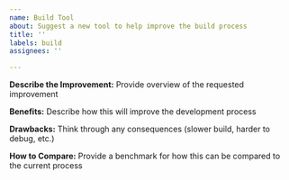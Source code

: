 ```yaml
---
name: Build Tool
about: Suggest a new tool to help improve the build process
title: ''
labels: build
assignees: ''

---
```


**Describe the Improvement:**
Provide overview of the requested improvement

**Benefits:**
Describe how this will improve the development process

**Drawbacks:**
Think through any consequences (slower build, harder to debug, etc.)

**How to Compare:**
Provide a benchmark for how this can be compared to the current process
